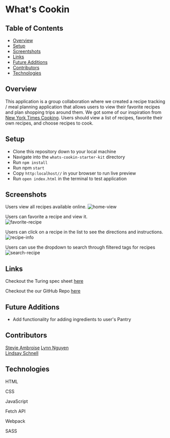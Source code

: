 # What's Cookin
## Table of Contents
- [Overview](#overview)
- [Setup](#setup)
- [Screentshots](#screenshots)
- [Links](#links)
- [Future Additions](#future-additions)
- [Contributors](#contributors)
- [Technologies](#technologies)


## Overview

This application is a group collaboration where we created a recipe tracking / meal planning application that allows users to view their favorite recipes and plan shopping trips around them. We got some of our inspiration from [New York Times Cooking](https://cooking.nytimes.com/). Users should view a list of recipes, favorite their own recipes, and choose recipes to cook. 

## Setup
  
- Clone this repository down to your local machine
- Navigate into the `whats-cookin-starter-kit` directory
- Run `npm install`
- Run npm `start` 
- Copy `http:localhost//` in your browser to run live preview 
- Run `open index.html` in the terminal to test application
   
## Screenshots  
Users view all recipes available online. 
![home-view](https://media.giphy.com/media/VVUulILI1qrqfJMNMO/giphy.gif)
   
Users can favorite a recipe and view it.  
![favorite-recipe](https://media.giphy.com/media/TXCEzLU1TlZFqygyWl/giphy.gif)

Users can click on a recipe in the list to see the directions and instructions. 
![recipe-info](https://media.giphy.com/media/s16Wyree4SJmhXHoJW/giphy.gif)

Users can use the dropdown to search through filtered tags for recipes
![search-recipe](https://media.giphy.com/media/f3u6W3L0qkazOnvYlQ/giphy.gif)

## Links  
Checkout the Turing spec sheet [here](https://frontend.turing.edu/projects/whats-cookin-part-one.html)

Checkout the our GitHub Repo [here](https://github.com/StevieAmb/whats-cookin-starter-kit)

## Future Additions
- Add functionality for adding ingredients to user's Pantry   

## Contributors  
[Stevie Ambroise](https://github.com/StevieAmb)
[Lynn Nguyen](https://github.com/Alynn022)  
[Lindsay Schnell](https://github.com/lschnell8)

   
## Technologies
HTML  

CSS

JavaScript

Fetch API 

Webpack

SASS 


